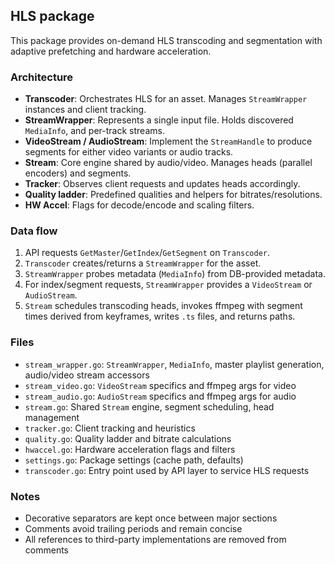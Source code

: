 ## HLS package

This package provides on-demand HLS transcoding and segmentation with adaptive prefetching and hardware acceleration.

### Architecture

- **Transcoder**: Orchestrates HLS for an asset. Manages `StreamWrapper` instances and client tracking.
- **StreamWrapper**: Represents a single input file. Holds discovered `MediaInfo`, and per-track streams.
- **VideoStream / AudioStream**: Implement the `StreamHandle` to produce segments for either video variants or audio tracks.
- **Stream**: Core engine shared by audio/video. Manages heads (parallel encoders) and segments.
- **Tracker**: Observes client requests and updates heads accordingly.
- **Quality ladder**: Predefined qualities and helpers for bitrates/resolutions.
- **HW Accel**: Flags for decode/encode and scaling filters.

### Data flow

1. API requests `GetMaster`/`GetIndex`/`GetSegment` on `Transcoder`.
2. `Transcoder` creates/returns a `StreamWrapper` for the asset.
3. `StreamWrapper` probes metadata (`MediaInfo`) from DB-provided metadata.
4. For index/segment requests, `StreamWrapper` provides a `VideoStream` or `AudioStream`.
5. `Stream` schedules transcoding heads, invokes ffmpeg with segment times derived from keyframes, writes `.ts` files, and returns paths.

### Files

- `stream_wrapper.go`: `StreamWrapper`, `MediaInfo`, master playlist generation, audio/video stream accessors
- `stream_video.go`: `VideoStream` specifics and ffmpeg args for video
- `stream_audio.go`: `AudioStream` specifics and ffmpeg args for audio
- `stream.go`: Shared `Stream` engine, segment scheduling, head management
- `tracker.go`: Client tracking and heuristics
- `quality.go`: Quality ladder and bitrate calculations
- `hwaccel.go`: Hardware acceleration flags and filters
- `settings.go`: Package settings (cache path, defaults)
- `transcoder.go`: Entry point used by API layer to service HLS requests

### Notes

- Decorative separators are kept once between major sections
- Comments avoid trailing periods and remain concise
- All references to third-party implementations are removed from comments
